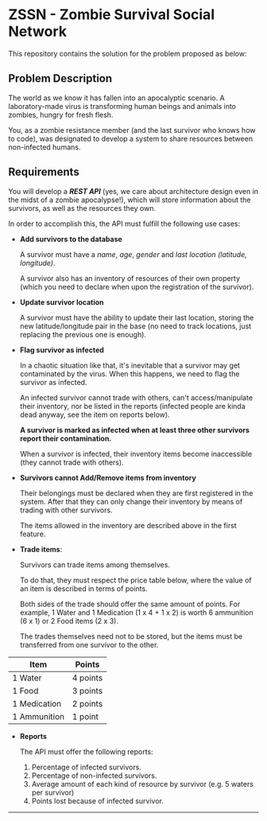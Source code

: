 # ZSSN - Zombie Survival Social Network

This repository contains the solution for the problem proposed as below:

## Problem Description

The world as we know it has fallen into an apocalyptic scenario. A laboratory-made virus is transforming human beings and animals into zombies, hungry for fresh flesh.

You, as a zombie resistance member (and the last survivor who knows how to code), was designated to develop a system to share resources between non-infected humans.

## Requirements

You will develop a **_REST API_** (yes, we care about architecture design even in the midst of a zombie apocalypse!), which will store information about the survivors, as well as the resources they own.

In order to accomplish this, the API must fulfill the following use cases:

- **Add survivors to the database**

  A survivor must have a _name_, _age_, _gender_ and _last location (latitude, longitude)_.

  A survivor also has an inventory of resources of their own property (which you need to declare when upon the registration of the survivor).

- **Update survivor location**

  A survivor must have the ability to update their last location, storing the new latitude/longitude pair in the base (no need to track locations, just replacing the previous one is enough).

- **Flag survivor as infected**

  In a chaotic situation like that, it's inevitable that a survivor may get contaminated by the virus. When this happens, we need to flag the survivor as infected.

  An infected survivor cannot trade with others, can't access/manipulate their inventory, nor be listed in the reports (infected people are kinda dead anyway, see the item on reports below).

  **A survivor is marked as infected when at least three other survivors report their contamination.**

  When a survivor is infected, their inventory items become inaccessible (they cannot trade with others).

- **Survivors cannot Add/Remove items from inventory**

  Their belongings must be declared when they are first registered in the system. After that they can only change their inventory by means of trading with other survivors.

  The items allowed in the inventory are described above in the first feature.

- **Trade items**:

  Survivors can trade items among themselves.

  To do that, they must respect the price table below, where the value of an item is described in terms of points.

  Both sides of the trade should offer the same amount of points. For example, 1 Water and 1 Medication (1 x 4 + 1 x 2) is worth 6 ammunition (6 x 1) or 2 Food items (2 x 3).

  The trades themselves need not to be stored, but the items must be transferred from one survivor to the other.

| Item         | Points   |
| ------------ | -------- |
| 1 Water      | 4 points |
| 1 Food       | 3 points |
| 1 Medication | 2 points |
| 1 Ammunition | 1 point  |

- **Reports**

  The API must offer the following reports:

  1. Percentage of infected survivors.
  1. Percentage of non-infected survivors.
  1. Average amount of each kind of resource by survivor (e.g. 5 waters per survivor)
  1. Points lost because of infected survivor.

---

